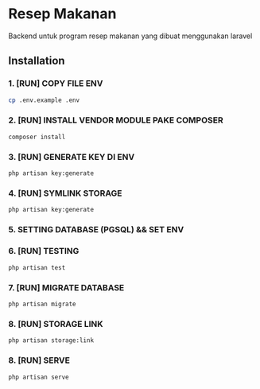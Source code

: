 # Resep Makanan
Backend untuk program resep makanan yang dibuat menggunakan laravel

## Installation
### 1. [RUN] COPY FILE ENV
```bash
cp .env.example .env
```
### 2. [RUN] INSTALL VENDOR MODULE PAKE COMPOSER
```
composer install
```
### 3. [RUN] GENERATE KEY DI ENV
```
php artisan key:generate
```
### 4. [RUN] SYMLINK STORAGE
```
php artisan key:generate
```
### 5. SETTING DATABASE (PGSQL) && SET ENV

### 6. [RUN] TESTING

```
php artisan test
```
### 7. [RUN] MIGRATE DATABASE

```
php artisan migrate
```
### 8. [RUN] STORAGE LINK
```
php artisan storage:link
```
### 8. [RUN] SERVE
```
php artisan serve
```